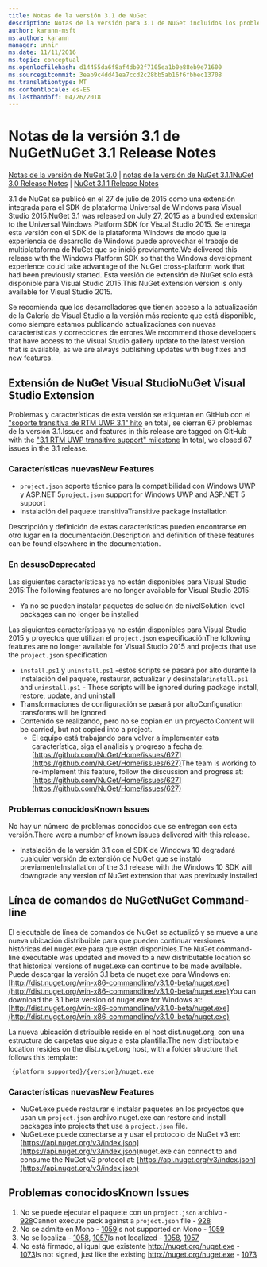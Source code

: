 ```yaml
---
title: Notas de la versión 3.1 de NuGet
description: Notas de la versión para 3.1 de NuGet incluidos los problemas conocidos, correcciones de errores, las funciones agregadas y dcr.
author: karann-msft
ms.author: karann
manager: unnir
ms.date: 11/11/2016
ms.topic: conceptual
ms.openlocfilehash: d14455da6f8af4db92f7105ea1b0e88eb9e71600
ms.sourcegitcommit: 3eab9c4dd41ea7ccd2c28bb5ab16f6fbbec13708
ms.translationtype: MT
ms.contentlocale: es-ES
ms.lasthandoff: 04/26/2018
---
```

# <a name="nuget-31-release-notes"></a><span data-ttu-id="22e48-103">Notas de la versión 3.1 de NuGet</span><span class="sxs-lookup"><span data-stu-id="22e48-103">NuGet 3.1 Release Notes</span></span>

<span data-ttu-id="22e48-104">[Notas de la versión de NuGet 3.0](../release-notes/nuget-3.0.0.md) | [notas de la versión de NuGet 3.1.1](../release-notes/nuget-3.1.1.md)</span><span class="sxs-lookup"><span data-stu-id="22e48-104">[NuGet 3.0 Release Notes](../release-notes/nuget-3.0.0.md) | [NuGet 3.1.1 Release Notes](../release-notes/nuget-3.1.1.md)</span></span>

<span data-ttu-id="22e48-105">3.1 de NuGet se publicó en el 27 de julio de 2015 como una extensión integrada para el SDK de plataforma Universal de Windows para Visual Studio 2015.</span><span class="sxs-lookup"><span data-stu-id="22e48-105">NuGet 3.1 was released on July 27, 2015 as a bundled extension to the Universal Windows Platform SDK for Visual Studio 2015.</span></span> <span data-ttu-id="22e48-106">Se entrega esta versión con el SDK de la plataforma Windows de modo que la experiencia de desarrollo de Windows puede aprovechar el trabajo de multiplataforma de NuGet que se inició previamente.</span><span class="sxs-lookup"><span data-stu-id="22e48-106">We delivered this release with the Windows Platform SDK so that the Windows development experience could take advantage of the NuGet cross-platform work that had been previously started.</span></span> <span data-ttu-id="22e48-107">Esta versión de extensión de NuGet solo está disponible para Visual Studio 2015.</span><span class="sxs-lookup"><span data-stu-id="22e48-107">This NuGet extension version is only available for Visual Studio 2015.</span></span>

<span data-ttu-id="22e48-108">Se recomienda que los desarrolladores que tienen acceso a la actualización de la Galería de Visual Studio a la versión más reciente que está disponible, como siempre estamos publicando actualizaciones con nuevas características y correcciones de errores.</span><span class="sxs-lookup"><span data-stu-id="22e48-108">We recommend those developers that have access to the Visual Studio gallery update to the latest version that is available, as we are always publishing updates with bug fixes and new features.</span></span>

## <a name="nuget-visual-studio-extension"></a><span data-ttu-id="22e48-109">Extensión de NuGet Visual Studio</span><span class="sxs-lookup"><span data-stu-id="22e48-109">NuGet Visual Studio Extension</span></span>

<span data-ttu-id="22e48-110">Problemas y características de esta versión se etiquetan en GitHub con el ["soporte transitiva de RTM UWP 3.1" hito](https://github.com/NuGet/Home/issues?utf8=%E2%9C%93&q=is%3Aclosed+milestone%3A%223.1+RTM+UWP+transitive+support%22+) en total, se cierran 67 problemas de la versión 3.1.</span><span class="sxs-lookup"><span data-stu-id="22e48-110">Issues and features in this release are tagged on GitHub with the ["3.1 RTM UWP transitive support" milestone](https://github.com/NuGet/Home/issues?utf8=%E2%9C%93&q=is%3Aclosed+milestone%3A%223.1+RTM+UWP+transitive+support%22+)  In total, we closed 67 issues in the 3.1 release.</span></span>

### <a name="new-features"></a><span data-ttu-id="22e48-111">Características nuevas</span><span class="sxs-lookup"><span data-stu-id="22e48-111">New Features</span></span>

* <span data-ttu-id="22e48-112">`project.json` soporte técnico para la compatibilidad con Windows UWP y ASP.NET 5</span><span class="sxs-lookup"><span data-stu-id="22e48-112">`project.json` support for Windows UWP and ASP.NET 5 support</span></span>
* <span data-ttu-id="22e48-113">Instalación del paquete transitiva</span><span class="sxs-lookup"><span data-stu-id="22e48-113">Transitive package installation</span></span>

<span data-ttu-id="22e48-114">Descripción y definición de estas características pueden encontrarse en otro lugar en la documentación.</span><span class="sxs-lookup"><span data-stu-id="22e48-114">Description and definition of these features can be found elsewhere in the documentation.</span></span>

### <a name="deprecated"></a><span data-ttu-id="22e48-115">En desuso</span><span class="sxs-lookup"><span data-stu-id="22e48-115">Deprecated</span></span>

<span data-ttu-id="22e48-116">Las siguientes características ya no están disponibles para Visual Studio 2015:</span><span class="sxs-lookup"><span data-stu-id="22e48-116">The following features are no longer available for Visual Studio 2015:</span></span>

* <span data-ttu-id="22e48-117">Ya no se pueden instalar paquetes de solución de nivel</span><span class="sxs-lookup"><span data-stu-id="22e48-117">Solution level packages can no longer be installed</span></span>

<span data-ttu-id="22e48-118">Las siguientes características ya no están disponibles para Visual Studio 2015 y proyectos que utilizan el `project.json` especificación</span><span class="sxs-lookup"><span data-stu-id="22e48-118">The following features are no longer available for Visual Studio 2015 and projects that use the `project.json` specification</span></span>

* <span data-ttu-id="22e48-119">`install.ps1` y `uninstall.ps1` -estos scripts se pasará por alto durante la instalación del paquete, restaurar, actualizar y desinstalar</span><span class="sxs-lookup"><span data-stu-id="22e48-119">`install.ps1` and `uninstall.ps1` - These scripts will be ignored during package install, restore, update, and uninstall</span></span>
* <span data-ttu-id="22e48-120">Transformaciones de configuración se pasará por alto</span><span class="sxs-lookup"><span data-stu-id="22e48-120">Configuration transforms will be ignored</span></span>
* <span data-ttu-id="22e48-121">Contenido se realizando, pero no se copian en un proyecto.</span><span class="sxs-lookup"><span data-stu-id="22e48-121">Content will be carried, but not copied into a project.</span></span>
    * <span data-ttu-id="22e48-122">El equipo está trabajando para volver a implementar esta característica, siga el análisis y progreso a fecha de: [https://github.com/NuGet/Home/issues/627](https://github.com/NuGet/Home/issues/627)</span><span class="sxs-lookup"><span data-stu-id="22e48-122">The team is working to re-implement this feature, follow the discussion and progress at: [https://github.com/NuGet/Home/issues/627](https://github.com/NuGet/Home/issues/627)</span></span>


### <a name="known-issues"></a><span data-ttu-id="22e48-123">Problemas conocidos</span><span class="sxs-lookup"><span data-stu-id="22e48-123">Known Issues</span></span>

<span data-ttu-id="22e48-124">No hay un número de problemas conocidos que se entregan con esta versión.</span><span class="sxs-lookup"><span data-stu-id="22e48-124">There were a number of known issues delivered with this release.</span></span>

* <span data-ttu-id="22e48-125">Instalación de la versión 3.1 con el SDK de Windows 10 degradará cualquier versión de extensión de NuGet que se instaló previamente</span><span class="sxs-lookup"><span data-stu-id="22e48-125">Installation of the 3.1 release with the Windows 10 SDK will downgrade any version of NuGet extension that was previously installed</span></span>

## <a name="nuget-command-line"></a><span data-ttu-id="22e48-126">Línea de comandos de NuGet</span><span class="sxs-lookup"><span data-stu-id="22e48-126">NuGet Command-line</span></span>

<span data-ttu-id="22e48-127">El ejecutable de línea de comandos de NuGet se actualizó y se mueve a una nueva ubicación distribuible para que pueden continuar versiones históricas del nuget.exe para que estén disponibles.</span><span class="sxs-lookup"><span data-stu-id="22e48-127">The NuGet command-line executable was updated and moved to a new distributable location so that historical versions of nuget.exe can continue to be made available.</span></span>  <span data-ttu-id="22e48-128">Puede descargar la versión 3.1 beta de nuget.exe para Windows en: [http://dist.nuget.org/win-x86-commandline/v3.1.0-beta/nuget.exe](http://dist.nuget.org/win-x86-commandline/v3.1.0-beta/nuget.exe)</span><span class="sxs-lookup"><span data-stu-id="22e48-128">You can download the 3.1 beta version of nuget.exe for Windows at: [http://dist.nuget.org/win-x86-commandline/v3.1.0-beta/nuget.exe](http://dist.nuget.org/win-x86-commandline/v3.1.0-beta/nuget.exe)</span></span>

<span data-ttu-id="22e48-129">La nueva ubicación distribuible reside en el host dist.nuget.org, con una estructura de carpetas que sigue a esta plantilla:</span><span class="sxs-lookup"><span data-stu-id="22e48-129">The new distributable location resides on the dist.nuget.org host, with a folder structure that follows this template:</span></span>

     {platform supported}/{version}/nuget.exe

### <a name="new-features"></a><span data-ttu-id="22e48-130">Características nuevas</span><span class="sxs-lookup"><span data-stu-id="22e48-130">New Features</span></span>

* <span data-ttu-id="22e48-131">NuGet.exe puede restaurar e instalar paquetes en los proyectos que usan un `project.json` archivo.</span><span class="sxs-lookup"><span data-stu-id="22e48-131">nuget.exe can restore and install packages into projects that use a `project.json` file.</span></span>
* <span data-ttu-id="22e48-132">NuGet.exe puede conectarse a y usar el protocolo de NuGet v3 en: [https://api.nuget.org/v3/index.json](https://api.nuget.org/v3/index.json)</span><span class="sxs-lookup"><span data-stu-id="22e48-132">nuget.exe can connect to and consume the NuGet v3 protocol at: [https://api.nuget.org/v3/index.json](https://api.nuget.org/v3/index.json)</span></span>

## <a name="known-issues"></a><span data-ttu-id="22e48-133">Problemas conocidos</span><span class="sxs-lookup"><span data-stu-id="22e48-133">Known Issues</span></span> ##

1.    <span data-ttu-id="22e48-134">No se puede ejecutar el paquete con un `project.json` archivo - [928](https://github.com/NuGet/Home/issues/928)</span><span class="sxs-lookup"><span data-stu-id="22e48-134">Cannot execute pack against a `project.json` file - [928](https://github.com/NuGet/Home/issues/928)</span></span>
2.    <span data-ttu-id="22e48-135">No se admite en Mono - [1059](https://github.com/NuGet/Home/issues/1059)</span><span class="sxs-lookup"><span data-stu-id="22e48-135">Is not supported on Mono - [1059](https://github.com/NuGet/Home/issues/1059)</span></span>
3.    <span data-ttu-id="22e48-136">No se localiza - [1058](https://github.com/NuGet/Home/issues/1058), [1057](https://github.com/NuGet/Home/issues/1057)</span><span class="sxs-lookup"><span data-stu-id="22e48-136">Is not localized - [1058](https://github.com/NuGet/Home/issues/1058),   [1057](https://github.com/NuGet/Home/issues/1057)</span></span>
4.    <span data-ttu-id="22e48-137">No está firmado, al igual que existente http://nuget.org/nuget.exe - [1073](https://github.com/NuGet/Home/issues/1073)</span><span class="sxs-lookup"><span data-stu-id="22e48-137">Is not signed, just like the existing http://nuget.org/nuget.exe - [1073](https://github.com/NuGet/Home/issues/1073)</span></span>
